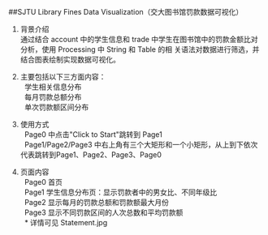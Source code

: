 ##SJTU Library Fines Data Visualization（交大图书馆罚款数据可视化）
  
1. 背景介绍  
    通过结合 account 中的学生信息和 trade 中学生在图书馆中的罚款金额比对分析，使用 Processing 中 String 和 Table 的相    关语法对数据进行筛选，并结合图表绘制实现数据可视化。  
  
2. 主要包括以下三方面内容：  
   学生相关信息分布  
   每月罚款总额分布  
   单次罚款额区间分布  
  
3. 使用方式  
   Page0 中点击"Click to Start"跳转到 Page1  
   Page1/Page2/Page3 中右上角有三个大矩形和一个小矩形，从上到下依次代表跳转到Page1、Page2、Page3、Page0  
  
4. 页面内容  
   Page0 首页  
   Page1 学生信息分布页：显示罚款者中的男女比、不同年级比  
   Page2 显示每月的罚款总额和罚款额最大月份  
   Page3 显示不同罚款区间的人次总数和平均罚款额  
   * 详情可见 Statement.jpg
